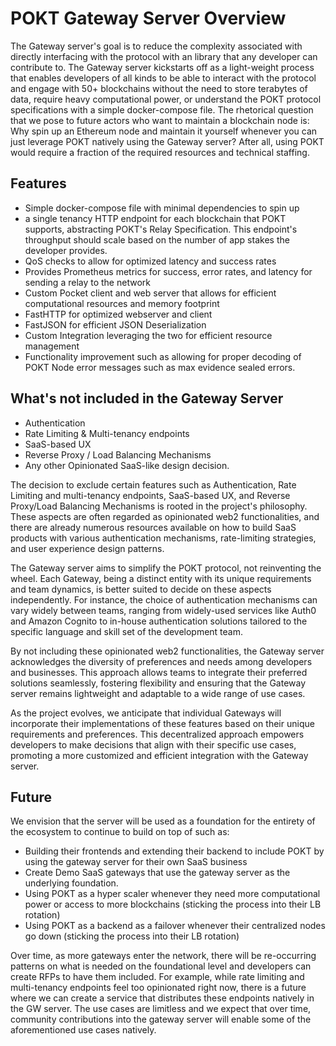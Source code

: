 # POKT Gateway Server Overview

The Gateway server's goal is to reduce the complexity associated with directly interfacing with the protocol with an library that any developer can contribute to. The Gateway server kickstarts off as a light-weight process that enables developers of all kinds to be able to interact with the protocol and engage with 50+ blockchains without the need to store terabytes of data, require heavy computational power, or understand the POKT protocol specifications with a simple docker-compose file. The rhetorical question that we pose to future actors who want to maintain a blockchain node is: Why spin up an Ethereum node and maintain it yourself whenever you can just leverage POKT natively using the Gateway server? After all, using POKT would require a fraction of the required resources and technical staffing.

## Features

- Simple docker-compose file with minimal dependencies to spin up
- a single tenancy HTTP endpoint for each blockchain that POKT supports, abstracting POKT's Relay Specification. This endpoint's throughput should scale based on the number of app stakes the developer provides.
- QoS checks to allow for optimized latency and success rates
- Provides Prometheus metrics for success, error rates, and latency for sending a relay to the network
- Custom Pocket client and web server that allows for efficient computational resources and memory footprint
- FastHTTP for optimized webserver and client
- FastJSON for efficient JSON Deserialization
- Custom Integration leveraging the two for efficient resource management
- Functionality improvement such as allowing for proper decoding of POKT Node error messages such as max evidence sealed errors.

## What's not included in the Gateway Server

- Authentication
- Rate Limiting & Multi-tenancy endpoints
- SaaS-based UX
- Reverse Proxy / Load Balancing Mechanisms
- Any other Opinionated SaaS-like design decision.

The decision to exclude certain features such as Authentication, Rate Limiting and multi-tenancy endpoints, SaaS-based UX, and Reverse Proxy/Load Balancing Mechanisms is rooted in the project's philosophy. These aspects are often regarded as opinionated web2 functionalities, and there are already numerous resources available on how to build SaaS products with various authentication mechanisms, rate-limiting strategies, and user experience design patterns.

The Gateway server aims to simplify the POKT protocol, not reinventing the wheel. Each Gateway, being a distinct entity with its unique requirements and team dynamics, is better suited to decide on these aspects independently. For instance, the choice of authentication mechanisms can vary widely between teams, ranging from widely-used services like Auth0 and Amazon Cognito to in-house authentication solutions tailored to the specific language and skill set of the development team.

By not including these opinionated web2 functionalities, the Gateway server acknowledges the diversity of preferences and needs among developers and businesses. This approach allows teams to integrate their preferred solutions seamlessly, fostering flexibility and ensuring that the Gateway server remains lightweight and adaptable to a wide range of use cases.

As the project evolves, we anticipate that individual Gateways will incorporate their implementations of these features based on their unique requirements and preferences. This decentralized approach empowers developers to make decisions that align with their specific use cases, promoting a more customized and efficient integration with the Gateway server.

## Future

We envision that the server will be used as a foundation for the entirety of the ecosystem to continue to build on top of such as:

- Building their frontends and extending their backend to include POKT by using the gateway server for their own SaaS business
- Create Demo SaaS gateways that use the gateway server as the underlying foundation.
- Using POKT as a hyper scaler whenever they need more computational power or access to more blockchains (sticking the process into their LB rotation)
- Using POKT as a backend as a failover whenever their centralized nodes go down (sticking the process into their LB rotation)

Over time, as more gateways enter the network, there will be re-occurring patterns on what is needed on the foundational level and developers can create RFPs to have them included. For example, while rate limiting and multi-tenancy endpoints feel too opinionated right now, there is a future where we can create a service that distributes these endpoints natively in the GW server. The use cases are limitless and we expect that over time, community contributions into the gateway server will enable some of the aforementioned use cases natively.
